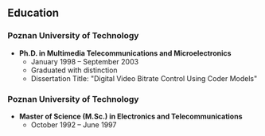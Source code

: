 ## Education

### Poznan University of Technology
- **Ph.D. in Multimedia Telecommunications and Microelectronics**
  - January 1998 – September 2003
  - Graduated with distinction
  - Dissertation Title: "Digital Video Bitrate Control Using Coder Models"

### Poznan University of Technology
- **Master of Science (M.Sc.) in Electronics and Telecommunications**
  - October 1992 – June 1997
